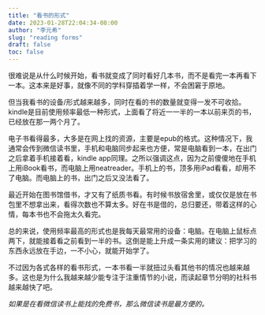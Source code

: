 ```yaml
---
title: "看书的形式"
date: 2023-01-28T22:04:34-08:00
author: "李元希"
slug: "reading forms"
draft: false
toc: false
---
```


很难说是从什么时候开始，看书就变成了同时看好几本书，而不是看完一本再看下一本。这本来是好事，就像不同的学科穿插着学一样，不会困窘于原地。

但当我看书的设备/形式越来越多，同时在看的书的数量就变得一发不可收拾。kindle是目前使用频率最低一种形式，上面看了将近一一半的一本以前来页的书，已经放在那一两个月了。

电子书看得最多，大多是在网上找的资源，主要是epub的格式。这种情况下，我通常会传到微信读书里，手机和电脑同步起来也方便，常是电脑看到一本，在出门之后拿着手机接着看，kindle app同理。之所以强调这点，因为之前傻傻地在手机上用iBook看书，而电脑上用neatreader。手机上的书，顶多用iPad看看，却用不了电脑。而电脑上的书，出门之后又没法看了。

最近开始在图书馆借书，才又有了纸质书看。有时候书放宿舍里，或仅仅是放在书包里不想拿出来，看得次数也不算太多。好在书是借的，总归要还，带着这样的心情，每本书也不会拖太久看完。

总的来说，使用频率最高的形式也是我每天最常用的设备：电脑。在电脑上鼠标点两下，就能接着看之前看到一半的书。这倒是能上升成一条实用的建议：把学习的东西永远放在手边，一不小心，就能开始学了。

不过因为各式各样的看书形式，一本书看一半就扭过头看其他书的情况也越来越多。这也是为什么我越来越少能专注于注重情节的小说，而读起章节分明的社科书越来越快了吧。

*如果是在看微信读书上能找的免费书，那么微信读书是最方便的。*